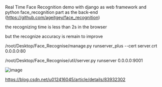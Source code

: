 

Real Time Face Recognition demo with django as web framework and python face_recognition part as the back-end (https://github.com/ageitgey/face_recognition)

the recognizing time is less than 2s in the browser

but the recognize accuracy is remain to improve


/root/Desktop/Face_Recognise/manage.py runserver_plus --cert server.crt 0.0.0.0:80


/root/Desktop/Face_Recognise/util/server.py runserver 0.0.0.0:9001


 ![image](https://github.com/weizhenzhao/Face_Recognise/raw/master/ezgif-6-ac518cc8d4fd.gif)




https://blog.csdn.net/u012416045/article/details/83932302
